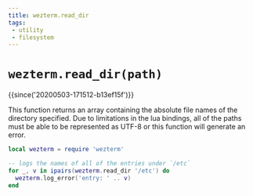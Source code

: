 ```yaml
---
title: wezterm.read_dir
tags:
 - utility
 - filesystem
---
```

# `wezterm.read_dir(path)`

{{since('20200503-171512-b13ef15f')}}

This function returns an array containing the absolute file names of the
directory specified.  Due to limitations in the lua bindings, all of the paths
must be able to be represented as UTF-8 or this function will generate an
error.

```lua
local wezterm = require 'wezterm'

-- logs the names of all of the entries under `/etc`
for _, v in ipairs(wezterm.read_dir '/etc') do
  wezterm.log_error('entry: ' .. v)
end
```



